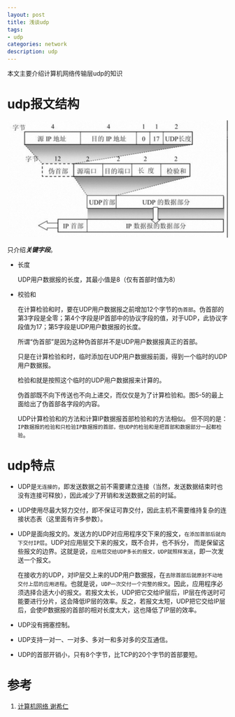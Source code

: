 ```yaml
---
layout: post
title: 浅谈udp
tags:
- udp
categories: network
description: udp
---
```


本文主要介绍计算机网络传输层udp的知识

# udp报文结构
<img src="/assets/img/network/udp1.jpg" width="650"/>

只介绍***关键字段***。

- 长度
  
  UDP用户数据报的长度，其最小值是8（仅有首部时值为8）

- 校验和

  在计算检验和时，要在UDP用户数据报之前增加12个字节的`伪首部`。伪首部的第3字段是全零；第4个字段是IP首部中的协议字段的值，对于UDP，此协议字段值为17；第5字段是UDP用户数据报的长度。
  
  所谓“伪首部”是因为这种伪首部并不是UDP用户数据报真正的首部。
  
  只是在计算检验和时，临时添加在UDP用户数据报前面，得到一个临时的UDP用户数据报。
  
  检验和就是按照这个临时的UDP用户数据报来计算的。
  
  伪首部既不向下传送也不向上递交，而仅仅是为了计算检验和。图5-5的最上面给出了伪首部各字段的内容。
  
  UDP计算检验和的方法和计算IP数据报首部检验和的方法相似。
  但不同的是：`IP数据报的检验和只检验IP数据报的首部，但UDP的检验和是把首部和数据部分一起都检验`。

# udp特点
- UDP是`无连接的`，即发送数据之前不需要建立连接（当然，发送数据结束时也没有连接可释放），因此减少了开销和发送数据之前的时延。
- UDP使用尽最大努力交付，即不保证可靠交付，因此主机不需要维持复杂的连接状态表（这里面有许多参数）。
- UDP是面向报文的。发送方的UDP对应用程序交下来的报文，`在添加首部后就向下交付IP层`。UDP对应用层交下来的报文，既不合并，也不拆分，
  而是保留这些报文的边界。这就是说，`应用层交给UDP多长的报文，UDP就照样发送`，即一次发送一个报文。

  在接收方的UDP，对IP层交上来的UDP用户数据报，在`去除首部后就原封不动地交付上层的应用进程`。也就是说，`UDP一次交付一个完整的报文`。因此，应用程序必须选择合适大小的报文。若报文太长，UDP把它交给IP层后，IP层在传送时可能要进行分片，这会降低IP层的效率。反之，若报文太短，UDP把它交给IP层后，会使IP数据报的首部的相对长度太大，这也降低了IP层的效率。

- UDP没有拥塞控制。
- UDP支持一对一、一对多、多对一和多对多的交互通信。
- UDP的首部开销小，只有8个字节，比TCP的20个字节的首部要短。
  
# 参考
1. [计算机网络 谢希仁]()